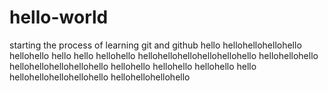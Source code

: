 # hello-world
starting the process of learning git and github
hello
hellohellohellohello
hellohello
hello
hello
hellohello
hellohellohellohellohellohello
hellohellohello
hellohellohellohellohello
hellohello
hellohello
hellohello
hello
hellohellohellohellohello
hellohellohellohello
